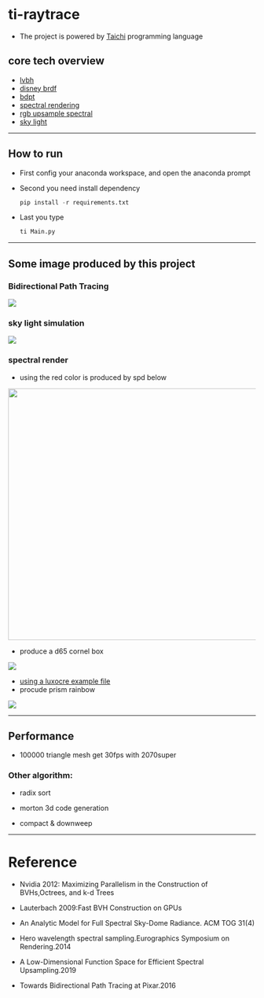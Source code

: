 # ti-raytrace

- The project is powered by [Taichi](https://github.com/taichi-dev/taichi) programming language

## core tech overview
- [lvbh](https://developer.nvidia.com/blog/thinking-parallel-part-iii-tree-construction-gpu/)
- [disney brdf](https://github.com/wdas/brdf)
- [bdpt](https://pbr-book.org/3ed-2018/Light_Transport_III_Bidirectional_Methods/Bidirectional_Path_Tracing)
- [spectral rendering](https://github.com/imallett/simple-spectral)
- [rgb upsample spectral](https://github.com/mitsuba-renderer/rgb2spec)
- [sky light](https://cgg.mff.cuni.cz/projects/SkylightModelling/)
---

## How to run 
* First config your anaconda workspace, and open the anaconda prompt
  
* Second you need install dependency  
  ```python
  pip install -r requirements.txt
  ```

* Last you type 
  ```python
  ti Main.py
  ```

---

## Some image produced by this project

### Bidirectional Path Tracing

<img src="image/veach-bdpt512.png"/>

### sky light simulation

<img src="image/skydome.png"/>

### spectral render

- using the red color is produced by spd below

<img src="spectrum/red.png" width="512"/>

- produce a d65 cornel box

<img src="image/spectral-cornellbox.png"/>

- [using a luxocre example file](https://github.com/LuxCoreRender/LuxCoreTestScenes/releases/download/v2.3/RainbowColorsAndPrism.zip)
- procude prism rainbow

<img src="image/rainbow-far.png"/> 

---

## Performance

- 100000 triangle mesh get 30fps with 2070super


###  Other algorithm:

- radix sort

- morton 3d code generation

- compact & downweep

---
# Reference

- Nvidia 2012: Maximizing Parallelism in the Construction of BVHs,Octrees, and k-d Trees

- Lauterbach 2009:Fast BVH Construction on GPUs

- An Analytic Model for Full Spectral Sky-Dome Radiance. ACM TOG 31(4)

- Hero wavelength spectral sampling.Eurographics Symposium on Rendering.2014

- A Low-Dimensional Function Space for Efficient Spectral Upsampling.2019

- Towards Bidirectional Path Tracing at Pixar.2016
